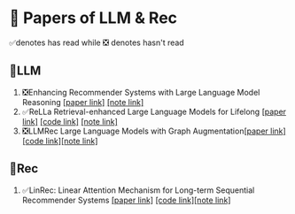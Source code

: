 # 🤗 Papers of LLM & Rec
 ✅denotes has read while ❎ denotes hasn't read  



## 🚀LLM
1. ❎Enhancing Recommender Systems with Large Language Model Reasoning 
[[paper link]](https://arxiv.org/abs/2308.10835) 
[[note link]](./Enhancing%20Recommender%20Systems%20with%20Large%20Language%20Model%20Reasoning/note.md)
2. ✅ReLLa Retrieval-enhanced Large Language Models for Lifelong
[[paper link]](https://arxiv.org/abs/2308.11131) [[code link]](https://github.com/LaVieEnRose365/ReLLa)
[[note link]](./ReLLa%20Retrieval-enhanced%20Large%20Language%20Models%20for%20Lifelong//note.md)
3. ❎LLMRec Large Language Models with Graph Augmentation[[paper link]](https://arxiv.org/abs/2311.00423)[[code link]](https://github.com/HKUDS/LLMRec)[[note link]](./LLMRec%20Large%20Language%20Models%20with%20Graph%20Augmentation/note.md)


## 🚀Rec
1. ✅LinRec: Linear Attention Mechanism for Long-term Sequential
 Recommender Systems [[paper link]](https://dl.acm.org/doi/10.1145/3539618.3591717) [[code link]](https://github.com/Applied-Machine-Learning-Lab/LinRec)[[note link]](./Linrec/Linrec_note.pdf)